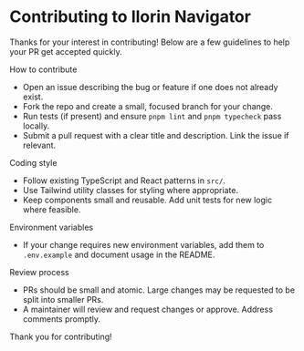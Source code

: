 # Contributing to Ilorin Navigator

Thanks for your interest in contributing! Below are a few guidelines to help your PR get accepted quickly.

How to contribute

- Open an issue describing the bug or feature if one does not already exist.
- Fork the repo and create a small, focused branch for your change.
- Run tests (if present) and ensure `pnpm lint` and `pnpm typecheck` pass locally.
- Submit a pull request with a clear title and description. Link the issue if relevant.

Coding style

- Follow existing TypeScript and React patterns in `src/`.
- Use Tailwind utility classes for styling where appropriate.
- Keep components small and reusable. Add unit tests for new logic where feasible.

Environment variables

- If your change requires new environment variables, add them to `.env.example` and document usage in the README.

Review process

- PRs should be small and atomic. Large changes may be requested to be split into smaller PRs.
- A maintainer will review and request changes or approve. Address comments promptly.

Thank you for contributing!
